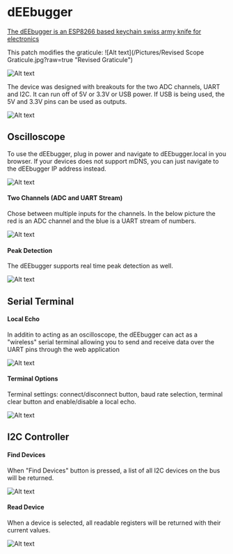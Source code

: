 # dEEbugger
[The dEEbugger is an ESP8266 based keychain swiss army knife for electronics](https://gfycat.com/OrneryPlushAbalone)

This patch modifies the graticule: 
![Alt text](/Pictures/Revised Scope Graticule.jpg?raw=true "Revised Graticule")

![Alt text](/Pictures/ON_KEYS.jpg?raw=true "Keychain")

The device was designed with breakouts for the two ADC channels, UART and I2C. It can run off of 5V or 3.3V or USB power. If USB is being used, the 5V and 3.3V pins can be used as outputs.

![Alt text](/Pictures/FULL_CALLOUTS.jpg?raw=true "Callout Main")

## Oscilloscope
To use the dEEbugger, plug in power and navigate to dEEbugger.local in you browser. If your devices does not support mDNS, you can just navigate to the dEEbugger IP address instead.

![Alt text](/Pictures/04.png?raw=true "Oscilloscope Main")
#### Two Channels (ADC and UART Stream)
Chose between multiple inputs for the channels. In the below picture the red is an ADC channel and the blue is a UART stream of numbers.

![Alt text](/Pictures/07.png?raw=true "Two Channels")
#### Peak Detection
The dEEbugger supports real time peak detection as well.

![Alt text](/Pictures/09.png?raw=true "Peak Detection")


## Serial Terminal
#### Local Echo
In additin to acting as an oscilloscope, the dEEbugger can act as a "wireless" serial terminal allowing you to send and receive data over the UART pins through the web application

![Alt text](/Pictures/10.png?raw=true "Local Echo")
#### Terminal Options
Terminal settings: connect/disconnect button, baud rate selection, terminal clear button and enable/disable a local echo.

![Alt text](/Pictures/11.png?raw=true "Terminal Options")


## I2C Controller
#### Find Devices
When "Find Devices" button is pressed, a list of all I2C devices on the bus will be returned.

![Alt text](/Pictures/13.png?raw=true "Find Devices")
#### Read Device
When a device is selected, all readable registers will be returned with their current values.

![Alt text](/Pictures/14.png?raw=true "Read Device")
